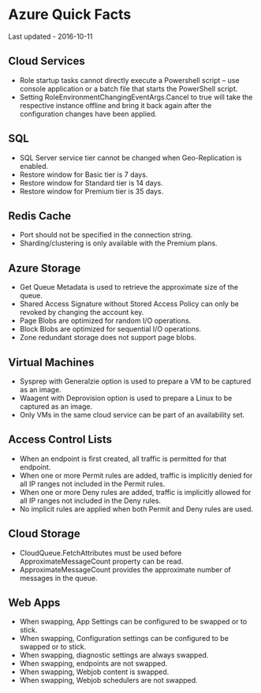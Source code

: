 # Azure Quick Facts
Last updated - 2016-10-11

## Cloud Services
* Role startup tasks cannot directly execute a Powershell script – use console application or a batch file that starts the PowerShell script.
* Setting RoleEnvironmentChangingEventArgs.Cancel to true will take the respective instance offline and bring it back again after the configuration changes have been applied.

## SQL
* SQL Server service tier cannot be changed when Geo-Replication is enabled.
* Restore window for Basic tier is 7 days.
* Restore window for Standard tier is 14 days.
* Restore window for Premium tier is 35 days.

## Redis Cache
* Port should not be specified in the connection string.
* Sharding/clustering is only available with the Premium plans.

## Azure Storage
* Get Queue Metadata is used to retrieve the approximate size of the queue.
* Shared Access Signature without Stored Access Policy can only be revoked by changing the account key.
* Page Blobs are optimized for random I/O operations.
* Block Blobs are optimized for sequential I/O operations.
* Zone redundant storage does not support page blobs.

## Virtual Machines
* Sysprep with Generalzie option is used to prepare a VM to be captured as an image.
* Waagent with Deprovision option is used to prepare a Linux to be captured as an image.
* Only VMs in the same cloud service can be part of an availability set.

## Access Control Lists
* When an endpoint is first created, all traffic is permitted for that endpoint.
* When one or more Permit rules are added, traffic is implicitly denied for all IP ranges not included in the Permit rules.
* When one or more Deny rules are added, traffic is implicitly allowed for all IP ranges not included in the Deny rules.
* No implicit rules are applied when both Permit and Deny rules are used.

## Cloud Storage
* CloudQueue.FetchAttributes must be used before ApproximateMessageCount property can be read. 
* ApproximateMessageCount provides the approximate number of messages in the queue.

## Web Apps
* When swapping, App Settings can be configured to be swapped or to stick.
* When swapping, Configuration settings can be configured to be swapped or to stick.
* When swapping, diagnostic settings are always swapped.
* When swapping, endpoints are not swapped.
* When swapping, Webjob content is swapped.
* When swapping, Webjob schedulers are not swapped.
